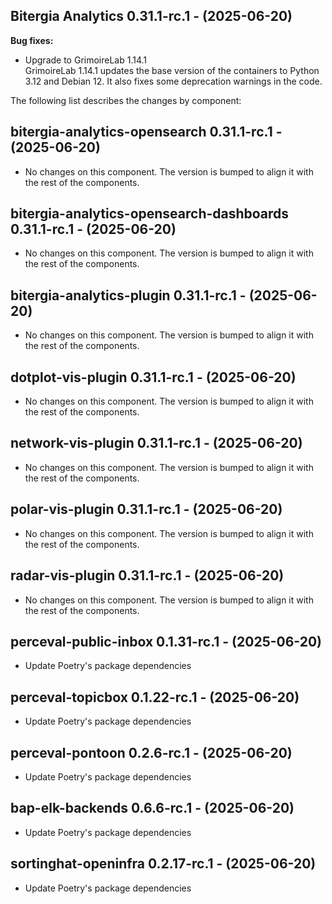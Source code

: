## Bitergia Analytics 0.31.1-rc.1 - (2025-06-20)

**Bug fixes:**

 * Upgrade to GrimoireLab 1.14.1\
   GrimoireLab 1.14.1 updates the base version of the containers to
   Python 3.12 and Debian 12. It also fixes some deprecation warnings in
   the code.

The following list describes the changes by component:

  ## bitergia-analytics-opensearch 0.31.1-rc.1 - (2025-06-20)
  
  * No changes on this component. The version is bumped to align it
    with the rest of the components.
  ## bitergia-analytics-opensearch-dashboards 0.31.1-rc.1 - (2025-06-20)
  
  * No changes on this component. The version is bumped to align it
    with the rest of the components.
  ## bitergia-analytics-plugin 0.31.1-rc.1 - (2025-06-20)
  
  * No changes on this component. The version is bumped to align it
    with the rest of the components.
  ## dotplot-vis-plugin 0.31.1-rc.1 - (2025-06-20)
  
  * No changes on this component. The version is bumped to align it
    with the rest of the components.
  ## network-vis-plugin 0.31.1-rc.1 - (2025-06-20)
  
  * No changes on this component. The version is bumped to align it
    with the rest of the components.
  ## polar-vis-plugin 0.31.1-rc.1 - (2025-06-20)
  
  * No changes on this component. The version is bumped to align it
    with the rest of the components.
  ## radar-vis-plugin 0.31.1-rc.1 - (2025-06-20)
  
  * No changes on this component. The version is bumped to align it
    with the rest of the components.
  ## perceval-public-inbox 0.1.31-rc.1 - (2025-06-20)
  
  * Update Poetry's package dependencies
  ## perceval-topicbox 0.1.22-rc.1 - (2025-06-20)
  
  * Update Poetry's package dependencies
  ## perceval-pontoon 0.2.6-rc.1 - (2025-06-20)
  
  * Update Poetry's package dependencies
  ## bap-elk-backends 0.6.6-rc.1 - (2025-06-20)
  
  * Update Poetry's package dependencies
  ## sortinghat-openinfra 0.2.17-rc.1 - (2025-06-20)
  
  * Update Poetry's package dependencies

